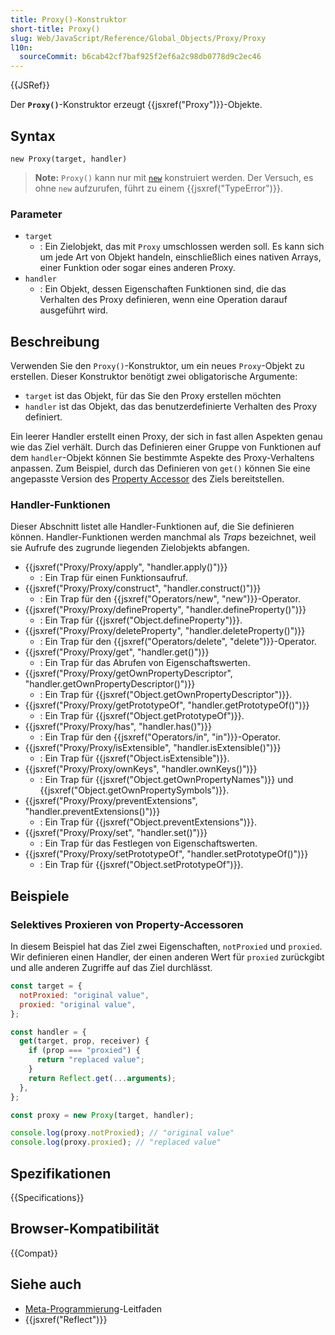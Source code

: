 ```yaml
---
title: Proxy()-Konstruktor
short-title: Proxy()
slug: Web/JavaScript/Reference/Global_Objects/Proxy/Proxy
l10n:
  sourceCommit: b6cab42cf7baf925f2ef6a2c98db0778d9c2ec46
---
```


{{JSRef}}

Der **`Proxy()`**-Konstruktor erzeugt {{jsxref("Proxy")}}-Objekte.

## Syntax

```js-nolint
new Proxy(target, handler)
```

> **Note:** `Proxy()` kann nur mit [`new`](/de/docs/Web/JavaScript/Reference/Operators/new) konstruiert werden. Der Versuch, es ohne `new` aufzurufen, führt zu einem {{jsxref("TypeError")}}.

### Parameter

- `target`
  - : Ein Zielobjekt, das mit `Proxy` umschlossen werden soll. Es kann sich um jede Art von Objekt handeln, einschließlich eines nativen Arrays, einer Funktion oder sogar eines anderen Proxy.
- `handler`
  - : Ein Objekt, dessen Eigenschaften Funktionen sind, die das Verhalten des Proxy definieren, wenn eine Operation darauf ausgeführt wird.

## Beschreibung

Verwenden Sie den `Proxy()`-Konstruktor, um ein neues `Proxy`-Objekt zu erstellen. Dieser Konstruktor benötigt zwei obligatorische Argumente:

- `target` ist das Objekt, für das Sie den Proxy erstellen möchten
- `handler` ist das Objekt, das das benutzerdefinierte Verhalten des Proxy definiert.

Ein leerer Handler erstellt einen Proxy, der sich in fast allen Aspekten genau wie das Ziel verhält. Durch das Definieren einer Gruppe von Funktionen auf dem `handler`-Objekt können Sie bestimmte Aspekte des Proxy-Verhaltens anpassen. Zum Beispiel, durch das Definieren von `get()` können Sie eine angepasste Version des [Property Accessor](/de/docs/Web/JavaScript/Reference/Operators/Property_accessors) des Ziels bereitstellen.

### Handler-Funktionen

Dieser Abschnitt listet alle Handler-Funktionen auf, die Sie definieren können. Handler-Funktionen werden manchmal als _Traps_ bezeichnet, weil sie Aufrufe des zugrunde liegenden Zielobjekts abfangen.

- {{jsxref("Proxy/Proxy/apply", "handler.apply()")}}
  - : Ein Trap für einen Funktionsaufruf.
- {{jsxref("Proxy/Proxy/construct", "handler.construct()")}}
  - : Ein Trap für den {{jsxref("Operators/new", "new")}}-Operator.
- {{jsxref("Proxy/Proxy/defineProperty", "handler.defineProperty()")}}
  - : Ein Trap für {{jsxref("Object.defineProperty")}}.
- {{jsxref("Proxy/Proxy/deleteProperty", "handler.deleteProperty()")}}
  - : Ein Trap für den {{jsxref("Operators/delete", "delete")}}-Operator.
- {{jsxref("Proxy/Proxy/get", "handler.get()")}}
  - : Ein Trap für das Abrufen von Eigenschaftswerten.
- {{jsxref("Proxy/Proxy/getOwnPropertyDescriptor", "handler.getOwnPropertyDescriptor()")}}
  - : Ein Trap für {{jsxref("Object.getOwnPropertyDescriptor")}}.
- {{jsxref("Proxy/Proxy/getPrototypeOf", "handler.getPrototypeOf()")}}
  - : Ein Trap für {{jsxref("Object.getPrototypeOf")}}.
- {{jsxref("Proxy/Proxy/has", "handler.has()")}}
  - : Ein Trap für den {{jsxref("Operators/in", "in")}}-Operator.
- {{jsxref("Proxy/Proxy/isExtensible", "handler.isExtensible()")}}
  - : Ein Trap für {{jsxref("Object.isExtensible")}}.
- {{jsxref("Proxy/Proxy/ownKeys", "handler.ownKeys()")}}
  - : Ein Trap für {{jsxref("Object.getOwnPropertyNames")}} und
    {{jsxref("Object.getOwnPropertySymbols")}}.
- {{jsxref("Proxy/Proxy/preventExtensions", "handler.preventExtensions()")}}
  - : Ein Trap für {{jsxref("Object.preventExtensions")}}.
- {{jsxref("Proxy/Proxy/set", "handler.set()")}}
  - : Ein Trap für das Festlegen von Eigenschaftswerten.
- {{jsxref("Proxy/Proxy/setPrototypeOf", "handler.setPrototypeOf()")}}
  - : Ein Trap für {{jsxref("Object.setPrototypeOf")}}.

## Beispiele

### Selektives Proxieren von Property-Accessoren

In diesem Beispiel hat das Ziel zwei Eigenschaften, `notProxied` und `proxied`. Wir definieren einen Handler, der einen anderen Wert für `proxied` zurückgibt und alle anderen Zugriffe auf das Ziel durchlässt.

```js
const target = {
  notProxied: "original value",
  proxied: "original value",
};

const handler = {
  get(target, prop, receiver) {
    if (prop === "proxied") {
      return "replaced value";
    }
    return Reflect.get(...arguments);
  },
};

const proxy = new Proxy(target, handler);

console.log(proxy.notProxied); // "original value"
console.log(proxy.proxied); // "replaced value"
```

## Spezifikationen

{{Specifications}}

## Browser-Kompatibilität

{{Compat}}

## Siehe auch

- [Meta-Programmierung](/de/docs/Web/JavaScript/Guide/Meta_programming)-Leitfaden
- {{jsxref("Reflect")}}
